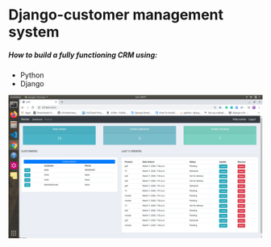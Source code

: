 # Django-customer management system

##### How to build a fully functioning CRM using:

- Python
 - Django
 
 
![alt text](hh.png "Description goes here")